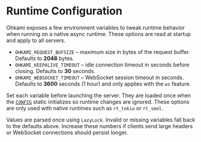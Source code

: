 # Runtime Configuration

Ohkami exposes a few environment variables to tweak runtime behavior when
running on a native async runtime.
These options are read at startup and apply to all servers.

- `OHKAMI_REQUEST_BUFSIZE` – maximum size in bytes of the request buffer.
  Defaults to **2048** bytes.
- `OHKAMI_KEEPALIVE_TIMEOUT` – idle connection timeout in seconds before closing.
  Defaults to **30** seconds.
- `OHKAMI_WEBSOCKET_TIMEOUT` – WebSocket session timeout in seconds.
  Defaults to **3600** seconds (1 hour) and only applies with the `ws` feature.

Set each variable before launching the server. They are loaded once when the 
[`CONFIG`](../ohkami-0.24/ohkami/src/config.rs) static initializes so runtime changes are ignored.
These options are only used with native runtimes such as `rt_tokio` or `rt_smol`.

Values are parsed once using `LazyLock`. Invalid or missing variables fall back
to the defaults above. Increase these numbers if clients send large headers or
WebSocket connections should persist longer.
